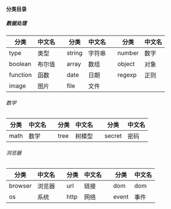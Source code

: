#### 分类目录

##### 数据处理
| 分类 | 中文名 | | 分类 | 中文名 | | 分类 | 中文名 |
| --- | --- | --- | --- | --- | --- | --- | ---|
| type | 类型 || string | 字符串 || number | 数字 |
| boolean | 布尔值 || array | 数组 || object | 对象 |
| function | 函数 || date | 日期 || regexp | 正则 |
| image | 图片 || file | 文件 ||  |  |

###### 数学
| 分类 | 中文名 | | 分类 | 中文名 | | 分类 | 中文名 |
| --- | --- | --- | --- | --- | --- | --- | ---|
| math | 数学 || tree | 树模型 || secret | 密码 |

###### 浏览器
| 分类 | 中文名 | | 分类 | 中文名 | | 分类 | 中文名 |
| --- | --- | --- | --- | --- | --- | --- | ---|
| browser | 浏览器 || url | 链接 || dom | dom |
| os | 系统 || http | 网络 || event | 事件 |